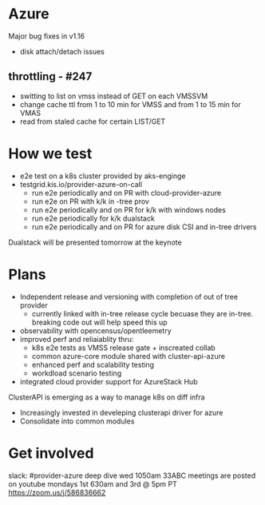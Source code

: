 # Azure
Major bug fixes in v1.16
* disk attach/detach issues

## throttling - #247
* switting to list on vmss instead of GET on each VMSSVM
* change cache ttl from 1 to 10 min for VMSS and from 1 to 15 min for VMAS
* read from staled cache for certain LIST/GET

# How we test
* e2e test on a k8s cluster provided by aks-enginge
* testgrid.kis.io/provider-azure-on-call
  * run e2e periodically and on PR with cloud-provider-azure
  * run e2e on PR with k/k in -tree prov
  * run e2e periodically and on PR for k/k with windows nodes
  * run e2e periodically for k/k dualstack
  * run e2e periodically and on PR for azure disk CSI and in-tree drivers

Dualstack will be presented tomorrow at the keynote

# Plans
* Independent release and versioning with completion of out of tree provider
  * currently linked with in-tree release cycle becuase they are in-tree. breaking code out will help speed this up
* observability with opencensus/opentleemetry
* improved perf and reliaiablity thru:
  * k8s e2e tests as VMSS release gate + inscreated collab
  * common azure-core module shared with cluster-api-azure
  * enhanced perf and scalability testing
  * workdload scenario testing
* integrated cloud provider support for AzureStack Hub

ClusterAPI is emerging as a way to manage k8s on diff infra
* Increasingly invested in develeping clusterapi driver for azure
* Consolidate into common modules

# Get involved
slack: #provider-azure
deep dive wed 1050am 33ABC
meetings are posted on youtube
mondays 1st 630am and 3rd @ 5pm PT
https://zoom.us/j/586836662

